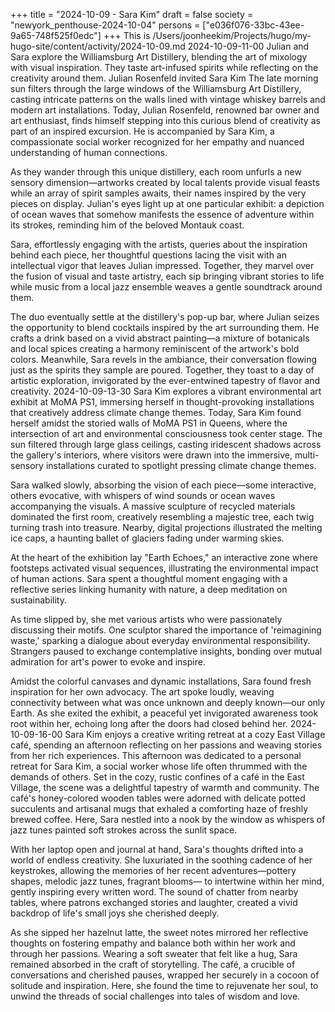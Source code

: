 +++
title = "2024-10-09 - Sara Kim"
draft = false
society = "newyork_penthouse-2024-10-04"
persons = ["e036f076-33bc-43ee-9a65-748f525f0edc"]
+++
This is /Users/joonheekim/Projects/hugo/my-hugo-site/content/activity/2024-10-09.md
2024-10-09-11-00
Julian and Sara explore the Williamsburg Art Distillery, blending the art of mixology with visual inspiration. They taste art-infused spirits while reflecting on the creativity around them.
Julian Rosenfeld invited Sara Kim
The late morning sun filters through the large windows of the Williamsburg Art Distillery, casting intricate patterns on the walls lined with vintage whiskey barrels and modern art installations. Today, Julian Rosenfeld, renowned bar owner and art enthusiast, finds himself stepping into this curious blend of creativity as part of an inspired excursion. He is accompanied by Sara Kim, a compassionate social worker recognized for her empathy and nuanced understanding of human connections.

As they wander through this unique distillery, each room unfurls a new sensory dimension—artworks created by local talents provide visual feasts while an array of spirit samples awaits, their names inspired by the very pieces on display. Julian's eyes light up at one particular exhibit: a depiction of ocean waves that somehow manifests the essence of adventure within its strokes, reminding him of the beloved Montauk coast.

Sara, effortlessly engaging with the artists, queries about the inspiration behind each piece, her thoughtful questions lacing the visit with an intellectual vigor that leaves Julian impressed. Together, they marvel over the fusion of visual and taste artistry, each sip bringing vibrant stories to life while music from a local jazz ensemble weaves a gentle soundtrack around them.

The duo eventually settle at the distillery's pop-up bar, where Julian seizes the opportunity to blend cocktails inspired by the art surrounding them. He crafts a drink based on a vivid abstract painting—a mixture of botanicals and local spices creating a harmony reminiscent of the artwork's bold colors. Meanwhile, Sara revels in the ambiance, their conversation flowing just as the spirits they sample are poured. Together, they toast to a day of artistic exploration, invigorated by the ever-entwined tapestry of flavor and creativity.
2024-10-09-13-30
Sara Kim explores a vibrant environmental art exhibit at MoMA PS1, immersing herself in thought-provoking installations that creatively address climate change themes.
Today, Sara Kim found herself amidst the storied walls of MoMA PS1 in Queens, where the intersection of art and environmental consciousness took center stage. The sun filtered through large glass ceilings, casting iridescent shadows across the gallery's interiors, where visitors were drawn into the immersive, multi-sensory installations curated to spotlight pressing climate change themes.

Sara walked slowly, absorbing the vision of each piece—some interactive, others evocative, with whispers of wind sounds or ocean waves accompanying the visuals. A massive sculpture of recycled materials dominated the first room, creatively resembling a majestic tree, each twig turning trash into treasure. Nearby, digital projections illustrated the melting ice caps, a haunting ballet of glaciers fading under warming skies.

At the heart of the exhibition lay "Earth Echoes," an interactive zone where footsteps activated visual sequences, illustrating the environmental impact of human actions. Sara spent a thoughtful moment engaging with a reflective series linking humanity with nature, a deep meditation on sustainability.

As time slipped by, she met various artists who were passionately discussing their motifs. One sculptor shared the importance of 'reimagining waste,' sparking a dialogue about everyday environmental responsibility. Strangers paused to exchange contemplative insights, bonding over mutual admiration for art's power to evoke and inspire.

Amidst the colorful canvases and dynamic installations, Sara found fresh inspiration for her own advocacy. The art spoke loudly, weaving connectivity between what was once unknown and deeply known—our only Earth. As she exited the exhibit, a peaceful yet invigorated awareness took root within her, echoing long after the doors had closed behind her.
2024-10-09-16-00
Sara Kim enjoys a creative writing retreat at a cozy East Village café, spending an afternoon reflecting on her passions and weaving stories from her rich experiences.
This afternoon was dedicated to a personal retreat for Sara Kim, a social worker whose life often thrummed with the demands of others. Set in the cozy, rustic confines of a café in the East Village, the scene was a delightful tapestry of warmth and community. The café's honey-colored wooden tables were adorned with delicate potted succulents and artisanal mugs that exhaled a comforting haze of freshly brewed coffee. Here, Sara nestled into a nook by the window as whispers of jazz tunes painted soft strokes across the sunlit space.

With her laptop open and journal at hand, Sara's thoughts drifted into a world of endless creativity. She luxuriated in the soothing cadence of her keystrokes, allowing the memories of her recent adventures—pottery shapes, melodic jazz tunes, fragrant blooms— to intertwine within her mind, gently inspiring every written word. The sound of chatter from nearby tables, where patrons exchanged stories and laughter, created a vivid backdrop of life's small joys she cherished deeply.

As she sipped her hazelnut latte, the sweet notes mirrored her reflective thoughts on fostering empathy and balance both within her work and through her passions. Wearing a soft sweater that felt like a hug, Sara remained absorbed in the craft of storytelling. The café, a crucible of conversations and cherished pauses, wrapped her securely in a cocoon of solitude and inspiration. Here, she found the time to rejuvenate her soul, to unwind the threads of social challenges into tales of wisdom and love.
